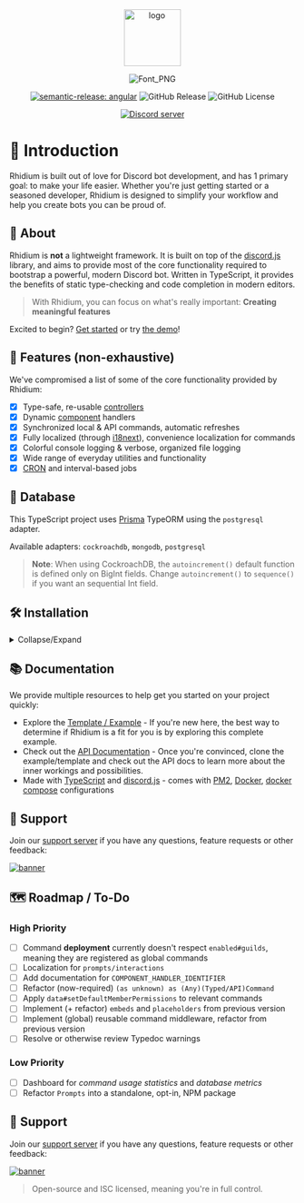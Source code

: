 <div align="center">
  <a href="https://rhidium.xyz"><img src="https://github.com/rhidium/core/assets/57721238/e6d25fa1-07cb-4284-a02a-f73fe7ef3878" width="100" alt="logo" /></a>

![Font_PNG](https://github.com/rhidium/core/assets/57721238/9ccc5763-8336-4d1e-8187-a738bafdc519)

[![semantic-release: angular](https://img.shields.io/badge/semantic--release-angular-e10079?logo=semantic-release)](https://github.com/semantic-release/semantic-release)
![GitHub Release](https://img.shields.io/github/v/release/rhidium/rhidium)
![GitHub License](https://img.shields.io/github/license/rhidium/rhidium)

  <p>
    <a href="https://discord.gg/mirasaki"><img src="https://img.shields.io/discord/793894728847720468?color=5865F2&logo=discord&logoColor=white" alt="Discord server" /></a>
  </p>

</div>

# 👋 Introduction

Rhidium is built out of love for Discord bot development, and has 1 primary goal: to make your life easier. Whether you're just getting started or a seasoned developer, Rhidium is designed to simplify your workflow and help you create bots you can be proud of.

## 🤝 About

Rhidium is **not** a lightweight framework. It is built on top of the [discord.js](https://discord.js.org/#/) library, and aims to provide most of the core functionality required to bootstrap a powerful, modern Discord bot. Written in TypeScript, it provides the benefits of static type-checking and code completion in modern editors.

> With Rhidium, you can focus on what's really important: **Creating meaningful features**

Excited to begin? [Get started](#-installation) or try [the demo](#-support)!

## 🤩 Features (non-exhaustive)

We've compromised a list of some of the core functionality provided by Rhidium:

- [x] Type-safe, re-usable [controllers](https://rhidium.xyz/modules/Commands.Controllers.html)
- [x] Dynamic [component](https://rhidium.xyz/modules/Commands.html) handlers
- [x] Synchronized local & API commands, automatic refreshes
- [x] Fully localized (through [i18next](https://www.npmjs.com/package/i18next)), convenience localization for commands
- [x] Colorful console logging & verbose, organized file logging
- [x] Wide range of everyday utilities and functionality
- [x] [CRON](https://crontab.guru/) and interval-based jobs

## 💽 Database

This TypeScript project uses [Prisma](https://www.prisma.io/docs/getting-started/quickstart) TypeORM using the `postgresql` adapter.

Available adapters: `cockroachdb`, `mongodb`, `postgresql`

> **Note**: When using CockroachDB, the `autoincrement()` default function is defined only on BigInt fields. Change `autoincrement()` to `sequence()` if you want an sequential Int field.

## 🛠️ Installation

<details>

<summary>Collapse/Expand</summary>

Please note, a [Discord Application](https://wiki.mirasaki.dev/docs/discord-create-application#go-to-discord-developer-portal) is required for both installation methods.

### 📦 Run as a Docker container (preferred)

The quickest, and easiest, way to host/use this bot template is by deploying it inside of a [Docker](https://www.docker.com/) container. We recommend [Docker Desktop](https://www.docker.com/products/docker-desktop/).

1. Download the [latest release](https://github.com/rhidium/rhidium/releases`) or `git clone git@github.com:rhidium/rhidium.git` the repo
2. Run `pnpm setup:linux` or `pnpm setup:windows` (depending on your OS) in the project root folder
3. Edit the newly created `.env` and `/config/config.json` files and provide your configuration
4. Sync the database: `docker compose run --rm client sh -c "npx prisma db push"`
5. Start the application: `docker compose up -d client` (you can view logs with `docker compose logs -f client`)

### 🖥️ Run as a plain NodeJS app

1. Install the additional pre-requisites:
   - [pnpm](https://pnpm.io/installation) v9.15.4
   - [Node.js](https://nodejs.org/en/) v16.6.0 or newer
   - [PostgreSQL](https://www.postgresql.org/) v13 or newer
2. Download the [latest release](https://github.com/rhidium/rhidium/releases`) or `git clone git@github.com:rhidium/rhidium.git` the repo
3. Run `pnpm setup:linux` or `pnpm setup:windows` in the project root folder
4. Edit the newly created `.env` and `/config/config.json` files and provide your configuration
5. Sync the database: `pnpm db:push`
6. Start the application: `pnpm start` for production, and `pnpm dev` for local development

## ⚙️ Configuration

The configuration for this project can be found [here](/config/config.example.json), and should be very straight-forward.

```json
{
  "client": {
    "id": "", // Client id from https://discord.dev/application
    "token": "", // Client/bot token from https://discord.dev/application
    "development_server_id": "" // Only needed for developers/development environments
  },
  "permissions": {
    "owner_id": "1148597817498140774", // The discord user id of the bot owner
    "system_administrator_ids": [], // List of discord user ids for system administrators
    "developer_ids": [] // List of discord user ids for developers
  }
}
```

> Additionally, feel free to explore the [personalization options](/config/extended-config.example.json).

### dotenv

The `.env` file holds your secrets and other environmental values. Let's explain the different keys here:

```bash
NODE_ENV=production # The node environment your bot is running in. Available values: production, development

# ---------------------------------- Database ---------------------------------- #
POSTGRES_HOST=localhost # Change to "database" if using docker (compose)
POSTGRES_PORT=5432 # The port your PostgreSQL server is running on. Default is 5432.
POSTGRES_USER=postgres # The username for your PostgreSQL server. Default is "postgres".
POSTGRES_PASSWORD=CHANGE_ME # The password for your PostgreSQL server.
POSTGRES_DB=rhidium # The name of the database to connect to. Default is "rhidium".

# The database URL for connecting to the (PostgreSQL) database. You generally don't
# need to change this, but you can if you want to use a different database or schema.
DATABASE_URL="postgresql://${POSTGRES_USER}:${POSTGRES_PASSWORD}@${POSTGRES_HOST}:${POSTGRES_PORT}/${POSTGRES_DB}?schema=public"

```

</details>

## 📚 Documentation

We provide multiple resources to help get you started on your project quickly:

- Explore the [Template / Example](https://github.com/rhidium/rhidium) - If you're new here, the best way to determine if Rhidium is a fit for you is by exploring this complete example.
- Check out the [API Documentation](https://rhidium.xyz/modules.html) - Once you're convinced, clone the example/template and check out the API docs to learn more about the inner workings and possibilities.
- Made with [TypeScript](https://www.typescriptlang.org/) and [discord.js](https://discord.js.org/) - comes with [PM2](https://pm2.io/), [Docker](https://www.docker.com/), [docker compose](https://docs.docker.com/compose/) configurations

## 🙋 Support

Join our [support server](https://discord.gg/mirasaki) if you have any questions, feature requests or other feedback:

[![banner](https://invidget.switchblade.xyz/mirasaki)](https://discord.gg/mirasaki)

## 🗺️ Roadmap / To-Do

### High Priority

- [ ] Command **deployment** currently doesn't respect `enabled#guilds`, meaning they are registered as global commands
- [ ] Localization for `prompts/interactions`
- [ ] Add documentation for `COMPONENT_HANDLER_IDENTIFIER`
- [ ] Refactor (now-required) `(as unknown) as (Any)(Typed/API)Command`
- [ ] Apply `data#setDefaultMemberPermissions` to relevant commands
- [ ] Implement (+ refactor) `embeds` and `placeholders` from previous version
- [ ] Implement (global) reusable command middleware, refactor from previous version
- [ ] Resolve or otherwise review Typedoc warnings

### Low Priority

- [ ] Dashboard for _command usage statistics_ and _database metrics_
- [ ] Refactor `Prompts` into a standalone, opt-in, NPM package

## 🙋 Support

Join our [support server](https://discord.gg/mirasaki) if you have any questions, feature requests or other feedback:

[![banner](https://invidget.switchblade.xyz/mirasaki)](https://discord.gg/mirasaki)

> Open-source and ISC licensed, meaning you're in full control.
